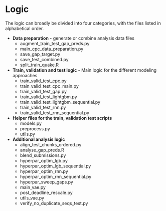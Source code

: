 # Logic

The logic can broadly be divided into four categories, with the files listed in alphabetical order.


- **Data preparation** - generate or combine analysis data files
	- augment\_train\_test\_gap\_preds.py
	- main\_cpc\_data\_preparation.py
	- save\_gap\_target.py
	- save\_test\_combined.py
	- split\_train\_quake.R
- **Train, validation and test logic** - Main logic for the different modeling approaches
	- train\_valid\_test\_cpc.py
	- train\_valid\_test\_cpc\_main.py
	- train\_valid\_test\_gap.py
	- train\_valid\_test\_lightgbm.py
	- train\_valid\_test\_lightgbm\_sequential.py
	- train\_valid\_test\_rnn.py
	- train\_valid\_test\_rnn\_sequential.py
- **Helper files for the train, validation test scripts**
	- models.py
	- preprocess.py
	- utils.py
- **Additional analysis logic**
	- align\_test\_chunks\_ordered.py
	- analyse\_gap\_preds.R
	- blend\_submissions.py
	- hyperpar\_optim\_lgb.py
	- hyperpar\_optim\_lgb\_sequential.py
	- hyperpar\_optim\_rnn.py
	- hyperpar\_optim\_rnn\_sequential.py
	- hyperpar\_sweep\_gaps.py
	- main\_vae.py
	- post\_deadline\_rescale.py
	- utils\_vae.py
	- verify\_no\_duplicate\_seqs\_test.py
